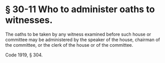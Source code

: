 # § 30-11 Who to administer oaths to witnesses.

<p>The oaths to be taken by any witness examined before such house or committee may be administered by the speaker of the house, chairman of the committee, or the clerk of the house or of the committee.</p><p>Code 1919, § 304.</p>